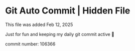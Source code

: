 # Git Auto Commit | Hidden File

This file was added Feb 12, 2025

Just for fun and keeping my daily git commit active 🤪

commit number: 106366
